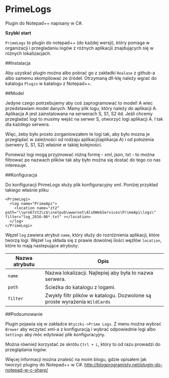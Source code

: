 PrimeLogs
=========

Plugin do Notepad++ napisany w C#.

**Szybki start**

```PrimeLogs``` to plugin do notepad++ (do każdej wersji), który pomaga w organizacji i przegladaniu logów z różnych aplikacjii znajdujących się w różnych lokalizacjach.

##Instalacja

Aby uzyskać plugin można albo pobrać go z zakładki ```Realase``` z github-a albo samemu skompilować ze źródeł. Otrzymaną dll-klę należy wgrać do katalogu ```Plugin``` w katalogu z Notepad++.

##Model

Jedyne czego potrzebujemy aby coś zaprogramować to model! A wiec przedstawiam model danych. 
Mamy plik logu, który należy do aplikacji A. Aplikacja A jest zainstalowana na serwerach S, S1, S2 itd. Jeśli chcemy przegladać logi to musimy wejść na serwer S, otworzyć logi aplikacji A. I tak dla każdego serwera.

Więc, żeby było prosto zorganiowzałem te logi tak, aby było mozna je przeglądać w zależności od rodzaju aplikacji(aplikacja A) i od położenia (serwery S, S1, S2) właśnie w takiej kolejności.

Ponieważ logi mogą przyjmować różną formę - xml, json, txt - to można filtrować po nazwach plików tak aby było można się dostać do tego co nas interesuje.

##Konfiguracja

Do konfiguracji PrimeLogs służy plik konfiguracyjny xml. Poniżej przykład takiego właśnie pliku

```
<PrimeLogi>
  <log name="PrimeApi">
    <location name="zt2" path="\\wro67zt2\c$\inetpub\wwwroot\AlsbWebServices\PrimeApi\logs\" filter="log_2016-06*.txt" ></location>
  </log>
</PrimeLogi>
```

Węzeł ```log``` zawiera atrybut ```name```, który służy do rozróżnienia aplikacji, które tworzą logi. Węzeł ```log``` składa się z prawie dowolnej ilości węzłów ```location```, które to mają nastepujące atrybuty:

| Nazwa atrybutu  | Opis |
| ------------- | ------------- |
| ```name``` | Nazwa lokalizacji. Najlepiej aby była to nazwa serwera.  |
| ```path```  | Ścieżka do katalogu z logami.  |
| ```filter```  | Zwykły filtr plików w katalogu. Dozwolone są proste wyrażenia ```WildCards```  |

##Podsumowanie

Plugin pojawia się w zakładce ```Wtyczki->Prime Logs```. Z menu można wybrać ```Brower``` aby wczytać xml-a z konfiguracją i wybrać odpowiednie logi albo ```Settings``` aby móc edytować plik konfiguracyjny.

Można również korzystać ze skrótu ```Ctrl + L```, który to od razu prowadzi do przeglądania logów.

Więcej informacji można znaleść na moim blogu, gdzie opisałem jak tworzyć pluginy do Notepad++ w C#. http://blogprogramisty.net/plugin-do-notepad-w-c-sharp/







